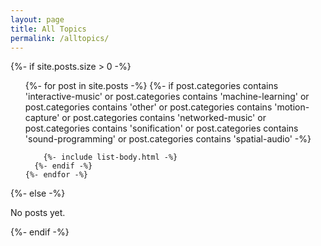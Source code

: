 ```yaml
---
layout: page
title: All Topics
permalink: /alltopics/
---
```


{%- if site.posts.size > 0 -%}
  <!-- <h2 class="post-list-heading">{{ page.list_title | default: "Posts" }}</h2> -->
  <ul class="post-list">
    {%- for post in site.posts -%}
      {%- if post.categories contains 'interactive-music'
          or post.categories contains 'machine-learning'
          or post.categories contains 'other'
          or post.categories contains 'motion-capture'
          or post.categories contains 'networked-music'
          or post.categories contains 'sonification'
          or post.categories contains 'sound-programming'
          or post.categories contains 'spatial-audio' -%}

        {%- include list-body.html -%}
      {%- endif -%}  
    {%- endfor -%}
  </ul>
{%- else -%}
  <p>No posts yet.</p>
{%- endif -%}
